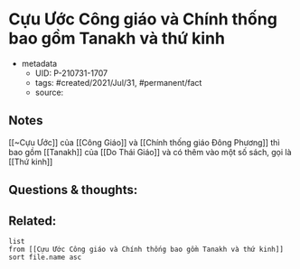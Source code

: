 # Cựu Ước Công giáo và Chính thống bao gồm Tanakh và thứ kinh

- metadata
	- UID: P-210731-1707
	- tags: #created/2021/Jul/31, #permanent/fact 
	- source: 

## Notes
[[~Cựu Ước]] của [[Công Giáo]] và [[Chính thống giáo Đông Phương]] thì bao gồm [[Tanakh]] của [[Do Thái Giáo]] và có thêm vào một số sách, gọi là [[Thứ kinh]]

## Questions & thoughts:

## Related:
```dataview
list
from [[Cựu Ước Công giáo và Chính thống bao gồm Tanakh và thứ kinh]]
sort file.name asc
```
